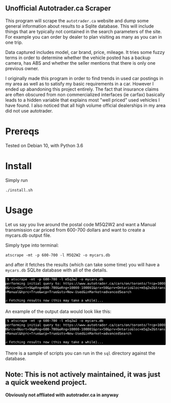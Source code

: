 Unofficial Autotrader.ca Scraper
---------------

This program will scrape the `autotrader.ca` website and dump some general information about results
to a Sqlite database.  This will include things that are typically not contained in the search parameters
of the site.  For example you can order by dealer to plan visiting as many as you can in one trip.  

Data captured includes model, car brand, price, mileage.  It tries some fuzzy terms in order to determine
whether the vehicle posted has a backup camera, has ABS and whether the seller mentions that there is only 
one previous owner.

I originally made this program in order to find trends in used car postings in my area as well as to satisfy my basic
requirements in a car.  However I ended up abandoning this project entirely. The fact that insurance claims are 
often obscured from non commercialized interfaces (ie carfax) basically leads to a hidden variable that explains
most "well priced" used vehicles I have found. I also noticed that all high volume official dealerships in my area did not 
use autotrader.  

# Prereqs

Tested on Debian 10, with Python 3.6

# Install

Simply run

```
./install.sh
```

# Usage

Let us say you live around the postal code M5Q2W2 and want a Manual transmission car priced from 600-700 dollars 
and want to create a mycars.db output file.

Simply type into terminal:

```
atscrape -mt -p 600-700 -l M5Q2W2 -o mycars.db
```

and after it fetches the results (which can take some time) you will have a `mycars.db` SQLite database with all 
of the details.

![img/cliscreen.png](img/cliscreen.png)

An example of the output data would look like this:

![img/cliscreen.png](img/cliscreen.png)

There is a sample of scripts you can run in the `sql` directory against the database.

## Note:  This is not actively maintained, it was just a quick weekend project.

**Obviously not affliated with autotrader.ca in anyway**

